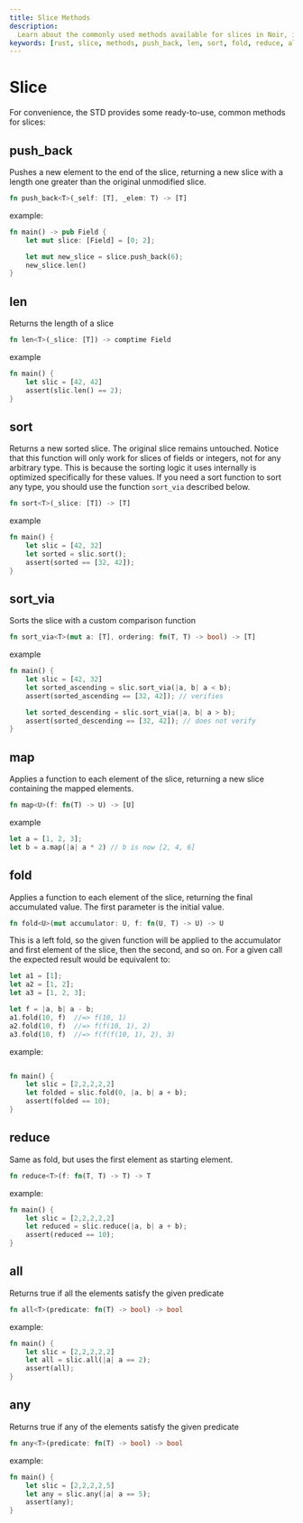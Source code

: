 ```yaml
---
title: Slice Methods
description:
  Learn about the commonly used methods available for slices in Noir, including push_back, len, srt, map, fold, reduce, all, and any.
keywords: [rust, slice, methods, push_back, len, sort, fold, reduce, all, any]
---
```


# Slice

For convenience, the STD provides some ready-to-use, common methods for slices:

## push_back

Pushes a new element to the end of the slice, returning a new slice with a length one greater than the original unmodified slice.

```rust
fn push_back<T>(_self: [T], _elem: T) -> [T]
```

example:

```rust
fn main() -> pub Field {
    let mut slice: [Field] = [0; 2];

    let mut new_slice = slice.push_back(6);
    new_slice.len()
}
```

## len

Returns the length of a slice

```rust
fn len<T>(_slice: [T]) -> comptime Field
```

example

```rust
fn main() {
    let slic = [42, 42]
    assert(slic.len() == 2);
}
```

## sort

Returns a new sorted slice. The original slice remains untouched. Notice that this function will
only work for slices of fields or integers, not for any arbitrary type. This is because the sorting
logic it uses internally is optimized specifically for these values. If you need a sort function to
sort any type, you should use the function `sort_via` described below.

```rust
fn sort<T>(_slice: [T]) -> [T]
```

example

```rust
fn main() {
    let slic = [42, 32]
    let sorted = slic.sort();
    assert(sorted == [32, 42]);
}
```

## sort_via

Sorts the slice with a custom comparison function

```rust
fn sort_via<T>(mut a: [T], ordering: fn(T, T) -> bool) -> [T]
```

example

```rust
fn main() {
    let slic = [42, 32]
    let sorted_ascending = slic.sort_via(|a, b| a < b);
    assert(sorted_ascending == [32, 42]); // verifies

    let sorted_descending = slic.sort_via(|a, b| a > b);
    assert(sorted_descending == [32, 42]); // does not verify
}
```

## map

Applies a function to each element of the slice, returning a new slice containing the mapped elements.

```rust
fn map<U>(f: fn(T) -> U) -> [U]
```

example

```rust
let a = [1, 2, 3];
let b = a.map(|a| a * 2) // b is now [2, 4, 6]
```

## fold

Applies a function to each element of the slice, returning the final accumulated value. The first
parameter is the initial value.

```rust
fn fold<U>(mut accumulator: U, f: fn(U, T) -> U) -> U
```

This is a left fold, so the given function will be applied to the accumulator and first element of
the slice, then the second, and so on. For a given call the expected result would be equivalent to:

```rust
let a1 = [1];
let a2 = [1, 2];
let a3 = [1, 2, 3];

let f = |a, b| a - b;
a1.fold(10, f)  //=> f(10, 1)
a2.fold(10, f)  //=> f(f(10, 1), 2)
a3.fold(10, f)  //=> f(f(f(10, 1), 2), 3)
```

example:

```rust

fn main() {
    let slic = [2,2,2,2,2]
    let folded = slic.fold(0, |a, b| a + b);
    assert(folded == 10);
}

```

## reduce

Same as fold, but uses the first element as starting element.

```rust
fn reduce<T>(f: fn(T, T) -> T) -> T
```

example:

```rust
fn main() {
    let slic = [2,2,2,2,2]
    let reduced = slic.reduce(|a, b| a + b);
    assert(reduced == 10);
}
```

## all

Returns true if all the elements satisfy the given predicate

```rust
fn all<T>(predicate: fn(T) -> bool) -> bool
```

example:

```rust
fn main() {
    let slic = [2,2,2,2,2]
    let all = slic.all(|a| a == 2);
    assert(all);
}
```

## any

Returns true if any of the elements satisfy the given predicate

```rust
fn any<T>(predicate: fn(T) -> bool) -> bool
```

example:

```rust
fn main() {
    let slic = [2,2,2,2,5]
    let any = slic.any(|a| a == 5);
    assert(any);
}

```
